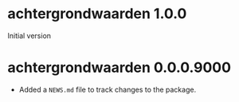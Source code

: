# achtergrondwaarden 1.0.0

Initial version

# achtergrondwaarden 0.0.0.9000

* Added a `NEWS.md` file to track changes to the package.
